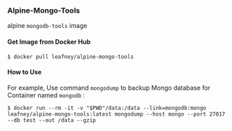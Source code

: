 ### Alpine-Mongo-Tools

alpine `mongodb-tools` image

#### Get Image from Docker Hub

```
$ docker pull leafney/alpine-mongo-tools
```

#### How to Use

For example, Use command `mongodump` to backup Mongo database for Container named `mongodb` :

```
$ docker run --rm -it -v "$PWD"/data:/data --link=mongodb:mongo leafney/alpine-mongo-tools:latest mongodump --host mongo --port 27017 --db test --out /data --gzip
```
